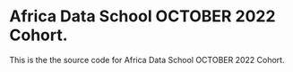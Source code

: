 # Africa Data School OCTOBER 2022 Cohort.
This is the the source code for Africa Data School OCTOBER 2022 Cohort.
